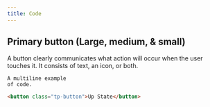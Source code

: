 ```yaml
---
title: Code
---
```


## Primary button (Large, medium, & small)

A button clearly communicates what action will occur when the user touches it. It consists of text, an icon, or both.

<div class="example">
<pre class="tp-pre"><code>A multiline example
of code.</code></pre>
</div>

```html
<button class="tp-button">Up State</button>
```
